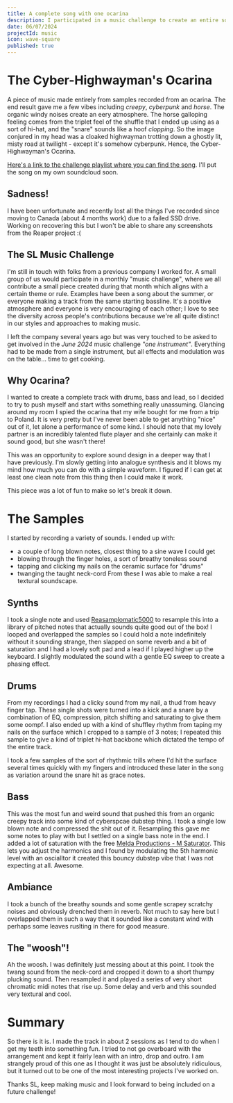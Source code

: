 ```yaml
---
title: A complete song with one ocarina
description: I participated in a music challenge to create an entire song from a single instrument.
date: 06/07/2024
projectId: music
icon: wave-square
published: true
---
```

# The Cyber-Highwayman's Ocarina
A piece of music made entirely from samples recorded from an ocarina. The end result gave me a few vibes including *creepy*, *cyberpunk* and *horse*. The organic windy noises create an eery atmosphere. The horse galloping feeling comes from the triplet feel of the shuffle that I ended up using as a sort of hi-hat, and the "snare" sounds like a hoof *clopping*. So the image conjured in my head was a cloaked highwayman trotting down a ghostly lit, misty road at twilight - except it's somehow cyberpunk. Hence, the Cyber-Highwayman's Ocarina.

[Here's a link to the challenge playlist where you can find the song](https://soundcloud.com/sl-music-challenge/sets/slmc0003-one-instrument/s-5m0UdAQlru9?si=fea063b3e90241a69e19aab2ae02df1a&utm_source=clipboard&utm_medium=text&utm_campaign=social_sharing). I'll put the song on my own soundcloud soon.

## Sadness!
I have been unfortunate and recently lost all the things I've recorded since moving to Canada (about 4 months work) due to a failed SSD drive. Working on recovering this but I won't be able to share any screenshots from the Reaper project :(

## The SL Music Challenge
I'm still in touch with folks from a previous company I worked for. A small group of us would participate in a monthly "music challenge", where we all contribute a small piece created during that month which aligns with  a certain theme or rule. Examples have been a song about the summer, or everyone making a track from the same starting bassline. It's a positive atmosphere and everyone is very encouraging of each other; I love to see the diversity across people's contributions because we're all quite distinct in our styles and approaches to making music.

I left the company several years ago but was very touched to be asked to get involved in the *June 2024* music challenge *"one instrument"*. Everything had to be made from a single instrument, but all effects and modulation was on the table... time to get cooking.

## Why Ocarina?
I wanted to create a complete track with drums, bass and lead, so I decided to try to push myself and start withs something really unassuming. Glancing around my room I spied the ocarina that my wife bought for me from a trip to Poland. It is very pretty but I've never been able to get anything "nice" out of it, let alone a performance of some kind. I should note that my lovely partner is an incredibly talented flute player and she certainly can make it sound good, but she wasn't there!

This was an opportunity to explore sound design in a deeper way that I have previously. I'm slowly getting into analogue synthesis and it blows my mind how much you can do with a simple waveform. I figured if I can get at least one clean note from this thing then I could make it work.

This piece was a lot of fun to make so let's break it down.

# The Samples
I started by recording a variety of sounds. I ended up with:
- a couple of long blown notes, closest thing to a sine wave I could get
- blowing through the finger holes, a sort of breathy toneless sound
- tapping and clicking my nails on the ceramic surface for "drums"
- twanging the taught neck-cord
From these I was able to make a real textural soundscape.

## Synths
I took a single note and used [Reasamplomatic5000](https://reaper.blog/2016/03/reasamplomatic-5000-basic-tutorial/) to resample this into a library of pitched notes that actually sounds quite good out of the box! I looped and overlapped the samples so I could hold a note indefinitely without it sounding strange, then slapped on some reverb and a bit of saturation and I had a lovely soft pad and a lead if I played higher up the keyboard. I slightly modulated the sound with a gentle EQ sweep to create a phasing effect.

## Drums
From my recordings I had a clicky sound from my nail, a thud from heavy finger tap. These single shots were turned into a kick and a snare by a combination of EQ, compression, pitch shifting and saturating to give them some oompf. I also ended up with a kind of shuffley rhythm from taping my nails on the surface which I cropped to a sample of 3 notes; I repeated this sample to give a kind of triplet hi-hat backbone which dictated the tempo of the entire track.

I took a few samples of the sort of rhythmic trills where I'd hit the surface several times quickly with my fingers and introduced these later in the song as variation around the snare hit as grace notes.

## Bass
This was the most fun and weird sound that pushed this from an organic creepy track into some kind of cyberspcae dubstep thing. I took a single low blown note and compressed the shit out of it. Resampling this gave me some notes to play with but I settled on a single bass note in the end. I added a lot of saturation with the free [Melda Productions - M Saturator](https://www.meldaproduction.com/MSaturator). This lets you adjust the harmonics and I found by modulating the 5th harmonic level with an oscialltor it created this bouncy dubstep vibe that I was not expecting at all. Awesome.

## Ambiance
I took a bunch of the breathy sounds and some gentle scrapey scratchy noises and obviously drenched them in reverb. Not much to say here but I overlapped them in such a way that it sounded like a constant wind with perhaps some leaves ruslting in there for good measure.

## The "woosh"!
Ah the woosh. I was definitely just messing about at this point. I took the twang sound from the neck-cord and cropped it down to a short thumpy plucking sound. Then resampled it and played a series of very short chromatic midi notes that rise up. Some delay and verb and this sounded very textural and cool.

# Summary
So there is it is. I made the track in about 2 sessions as I tend to do when I get my teeth into something fun. I tried to not go overboard with the arrangement and kept it fairly lean with an intro, drop and outro. I am strangely proud of this one as I thought it was just be absolutely ridiculous, but it turned out to be one of the most interesting projects I've worked on.

Thanks SL, keep making music and I look forward to being included on a future challenge!